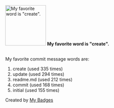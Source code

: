 <img src="https://my-badges.github.io/my-badges/favorite-word.png" alt="My favorite word is &quot;create&quot;." title="My favorite word is &quot;create&quot;." width="128">
<strong>My favorite word is &quot;create&quot;.</strong>
<br><br>

My favorite commit message words are:

1. create (used 335 times)
2. update (used 294 times)
3. readme.md (used 212 times)
4. commit (used 168 times)
5. initial (used 155 times)


Created by <a href="https://github.com/my-badges/my-badges">My Badges</a>